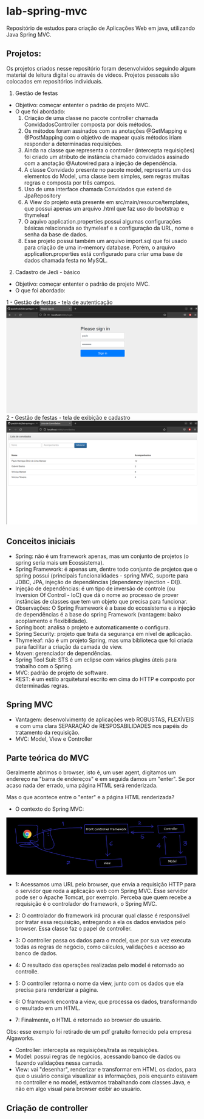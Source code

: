 # lab-spring-mvc
Repositório de estudos para criação de Aplicações Web em java, utilizando Java Spring MVC.

## Projetos:

Os projetos criados nesse repositório foram desenvolvidos seguindo algum material de leitura digital ou através de vídeos. Projetos pessoais são colocados em repositórios individuais. 

1. Gestão de festas

* Objetivo: começar ententer o padrão de projeto MVC.
* O que foi abordado: 
    1. Criação de uma classe no pacote controller chamada ConvidadosController composta por dois métodos.
    2. Os métodos foram assinados com as anotações @GetMapping e @PostMapping com o objetivo de mapear quais métodos iriam responder a determinadas requisições.
    3. Ainda na classe que representa o controller (intercepta requisições) foi criado um atributo de instância chamado convidados assinado com a anotação @Autowired para a injeção de dependência.
    4. A classe Convidado presente no pacote model, representa um dos elementos do Model, uma classe bem simples, sem regras muitas regras e composta por três campos.
    5. Uso de uma interface chamada Convidados que extend de JpaRepository
    6. A View do projeto está presente em src/main/resource/templates, que possui apenas um arquivo .html que faz uso do bootstrap e thymeleaf
    7. O aquivo application.properties possui algumas configurações básicas relacionada ao thymeleaf e a configuração da URL, nome e senha da base de dados.
    8. Esse projeto possui também um arquivo import.sql que foi usado para criação de uma in-memory database. Porém, o arquivo application.properties está configurado para criar uma base de dados chamada festa no MySQL.  

2. Cadastro de Jedi - básico
- Objetivo: começar ententer o padrão de projeto MVC.
- O que foi abordado:

1 - Gestão de festas - tela de autenticação
![Screenshot](img/tela-autenticacao.png)
2 - Gestão de festas - tela de exibição e cadastro
![Screenshot](img/tela-cadastro-de-convidados.png)

## Conceitos iniciais

- Spring: não é um framework apenas, mas um conjunto de projetos (o spring seria mais um Ecossistema).
- Spring Framework: é apenas um, dentre todo conjunto de projetos que o spring possui (principais funcionalidades - spring MVC, suporte para JDBC, JPA, injeção de dependências [dependency injection - DI]).
- Injeção de dependências: é um tipo de inversão de controle (ou Inversion Of Control - IoC) que dá o nome ao processo de prover instâncias de classes que tem um objeto que precisa para funcionar.
- Observações: O Spring Framework é a base do ecossistema e a injeção de dependências é a base do spring Framework (vantagem: baixo acoplamento e flexibilidade).
- Spring boot: analisa o projeto e automaticamente o configura.
- Spring Security: projeto que trata da segurança em nível de aplicação.
- Thymeleaf: não é um projeto Spring, mas uma biblioteca que foi criada para facilitar a criação da camada de view.
- Maven: gerenciador de dependências.
- Spring Tool Suit: STS é um eclipse com vários plugins úteis para trabalho com o Spring.
- MVC: padrão de projeto de software.
- REST: é um estilo arquitetural escrito em cima do HTTP e composto por determinadas regras.

## Spring MVC

- Vantagem: desenvolvimento de aplicações web ROBUSTAS, FLEXÍVEIS e com uma clara SEPARAÇÂO de RESPOSABILIDADES nos papéis do tratamento da requisição.
- MVC: Model, View e Controller

## Parte teórica do MVC

Geralmente abrimos o browser, isto é, um user agent, digitamos um endereço na "barra de endereços" e em seguida damos um "enter". Se por acaso nada der errado, uma página HTML será renderizada.

Mas o que acontece entre o "enter" e a página HTML renderizada?

- O contexto do Spring MVC:

![Screenshot](img/mvc.png)

- 1: Acessamos uma URL pelo browser, que envia a requisição HTTP para o servidor que roda a aplicação web com Spring MVC. Esse servidor pode ser o Apache Tomcat, por exemplo. Perceba que quem recebe a requisição é o controlador do framework, o Spring MVC.

- 2: O controlador do framework irá procurar qual classe é responsável por tratar essa requisição, entregando a ela os dados enviados pelo browser. Essa classe faz o papel de controller.

- 3: O controller passa os dados para o model, que por sua vez executa todas as regras de negócio, como cálculos, validações e acesso ao banco de dados.

- 4: O resultado das operações realizadas pelo model é retornado ao controlle.

- 5: O controller retorna o nome da view, junto com os dados que ela precisa para renderizar a página.

- 6: O framework encontra a view, que processa os dados, transformando o resultado em um HTML.

- 7: Finalmente, o HTML é retornado ao browser do usuário.

Obs: esse exemplo foi retirado de um pdf gratuíto fornecido pela empresa Algaworks.

- Controller: intercepta as requisições/trata as requisições.
- Model: possui regras de negócios, acessando banco de dados ou fazendo validações nessa camada.  
- View: vai "desenhar", renderizar e transformar em HTML os dados, para que o usuário consiga visualizar as informações, pois enquanto estavam no controller e no model, estávamos trabalhando com classes Java, e não em algo visual para browser exibir ao usuário.

## Criação de controller 

